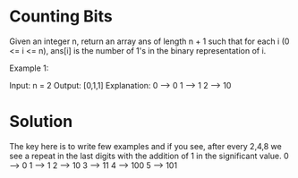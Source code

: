 # Counting Bits
Given an integer n, return an array ans of length n + 1 such that for each i (0 <= i <= n), ans[i] is the number of 1's in the binary representation of i.

Example 1:

Input: n = 2
Output: [0,1,1]
Explanation:
0 --> 0
1 --> 1
2 --> 10

# Solution

The key here is to write few examples and if you see, after every 2,4,8 we see a repeat in the last digits with the addition of 1 in the significant value.
0 --> 0
1 --> 1
2 --> 10
3 --> 11
4 --> 100
5 --> 101